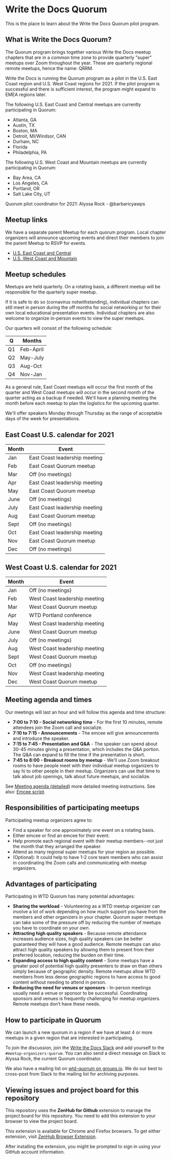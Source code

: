 # Write the Docs Quorum

This is the place to learn about the Write the Docs Quorum pilot program.


## What is Write the Docs Quorum?

The Quorum program brings together various Write the Docs meetup chapters that
are in a common time zone to provide quarterly "super" meetups over Zoom
throughout the year. These are quarterly regional remote meetups, hence the
name: QRRM.

Write the Docs is running the Quorum program as a pilot in the U.S. East Coast
region and U.S. West Coast regions for 2021. If the pilot program is successful
and there is sufficient interest, the program might expand to EMEA regions
later.

The following U.S. East Coast and Central meetups are currently participating in
Quorum:

- Atlanta, GA
- Austin, TX
- Boston, MA
- Detroit, MI/Windsor, CAN
- Durham, NC
- Florida
- Philadelphia, PA

The following U.S. West Coast and Mountain meetups are currently participating
in Quorum:

- Bay Area, CA
- Los Angeles, CA
- Portland, OR
- Salt Lake City, UT

Quorum pilot coordinator for 2021:
Alyssa Rock - @barbaricyawps


## Meetup links

We have a separate parent Meetup for each quorum program. Local chapter
organizers will announce upcoming events and direct their members to join the
parent Meetup to RSVP for events.

- [U.S. East Coast and Central](https://www.meetup.com/virtual-write-the-docs-east-coast-quorum/)
- [U.S. West Coast and Mountain](https://www.meetup.com/virtual-write-the-docs-west-coast-quorum/)


## Meetup schedules

Meetups are held quarterly. On a rotating basis, a different meetup will be
responsible for the quarterly super meetup.

If it is safe to do so (cornavirus notwithstanding), individual chapters
can still meet in person during the off months for social networking or for
their own local educational presentation events. Individual chapters are also
welcome to organize in-person events to view the super meetups.

Our quarters will consist of the following schedule:

  | Q  | Months    |
  | -- | --------- |
  | Q1 | Feb-April |
  | Q2 | May-July  |
  | Q3 | Aug-Oct   |
  | Q4 | Nov-Jan   |

As a general rule, East Coast meetups will occur the first month of the quarter
and West Coast meetups will occur in the second month of the quarter acting as a
backup if needed. We'll have a planning meeting the month before each meetup to
plan the logistics for the upcoming quarter.

We'll offer speakers Monday through Thursday as the range of acceptable days
of the week for presentations.

## East Coast U.S. calendar for 2021

  | Month  | Event                         |
  | ------ | ----------------------------- |
  | Jan    | East Coast leadership meeting |
  | Feb    | East Coast Quorum meetup      |
  | Mar    | Off (no meetings)             |
  | Apr    | East Coast leadership meeting |
  | May    | East Coast Quorum meetup      |
  | June   | Off (no meetings)             |
  | July   | East Coast leadership meeting |
  | Aug    | East Coast Quorum meetup      |
  | Sept   | Off (no meetings)             |
  | Oct    | East Coast leadership meeting |
  | Nov    | East Coast Quorum meetup      |
  | Dec    | Off (no meetings)             |


## West Coast U.S. calendar for 2021

  | Month  | Event                         |
  | ------ | ----------------------------- |
  | Jan    | Off (no meetings)             |
  | Feb    | West Coast leadership meeting |
  | Mar    | West Coast Quorum meetup      |
  | Apr    | WTD Portland conference       |
  | May    | West Coast leadership meeting |
  | June   | West Coast Quorum meetup      |
  | July   | Off (no meetings)             |
  | Aug    | West Coast leadership meeting |
  | Sept   | West Coast Quorum meetup      |
  | Oct    | Off (no meetings)             |
  | Nov    | West Coast leadership meeting |
  | Dec    | West Coast Quorum meetup      |


## Meeting agenda and times

Our meetings will last an hour and will follow this agenda and time structure:

- **7:00 to 7:10 - Social networking time** - For the first 10 minutes, remote
  attendees join the Zoom call and socialize.
- **7:10 to 7:15 - Announcements** - The emcee will give announcements and
  introduce the speaker.
- **7:15 to 7:45 - Presentation and Q&A** - The speaker can spend about 30-45
  minutes giving a presentation, which includes the Q&A portion. The Q&A can
  expand to fill the time if the presentation is short.
- **7:45 to 8:00 - Breakout rooms by meetup** - We'll use Zoom breakout rooms
  to have people meet with their individual meetup organizers to say hi to
  other people in their meetup. Organizers can use that time to talk about
  job openings, talk about future meetups, and socialize.

See [Meeting agenda (detailed)](meeting-agenda-detailed.md) more detailed
meeting instructions. See also: [Emcee script](emcee-script.md).


## Responsibilities of participating meetups

Participating meetup organizers agree to:

- Find a speaker for one approximately one event on a rotating basis.
- Either emcee or find an emcee for their event.
- Help promote each regional event with their meetup members--not just the month
  that they arranged the speaker.
- Attend as many regional super meetups for your region as possible.
- (Optional): It could help to have 1-2 core team members who can assist in
  coordinating the Zoom calls and communicating with meetup organizers.


## Advantages of participating

Participating in WTD Quorum has many potential advantages:

- **Sharing the workload** - Volunteering as a WTD meetup organizer can involve
  a lot of work depending on how much support you have from the members and
  other organizers in your chapter. Quorum super meetups can take some of the
  pressure off by reducing the number of meetups you have to coordinate on your
  own.
- **Attracting high quality speakers** - Because remote attendance increases
  audience sizes, high quality speakers can be better guaranteed they will have
  a good audience. Remote meetups can also attract high quality speakers by
  allowing them to present from their preferred location, reducing the burden on
  their time.
- **Expanding access to high quality content** - Some meetups have a greater
  pool of potential high quality presenters to draw on than others simply
  because of geographic density. Remote meetups allow WTD members from less
  dense geographic regions to have access to good content without needing to
  attend in person.
- **Reducing the need for venues or sponsors** - In-person meetings usually need
  a venue or sponsor to be successful. Coordinating sponsors and venues is
  frequently challenging for meetup organizers. Remote meetups don’t have these
  needs.


## How to participate in Quorum

We can launch a new quorum in a region if we have at least 4 or more meetups
in a given region that are interested in participating.

To join the discussion, join the [Write the Docs Slack](https://www.writethedocs.org/slack/)
and add yourself to the `#meetup-organizers-quorum`. You can also send a direct
message on Slack to Alyssa Rock, the current Quorum coordinator.

We also have a mailing list on [wtd-quorum on groups.io](https://groups.io/g/wtd-quorum).
We do our best to cross-post from Slack to the mailing list for archiving
purposes.


## Viewing issues and project board for this repository

This repository uses the **ZenHub for Github** extension to manage the project
board for this repository. You need to add this extension to your browser to
view the project board.

This extension is available for Chrome and Firefox browsers. To get either
extension, visit [ZenHub Browser Extension](https://www.zenhub.com/extension).

After installing the extension, you might be prompted to sign in using your
GitHub account information.
